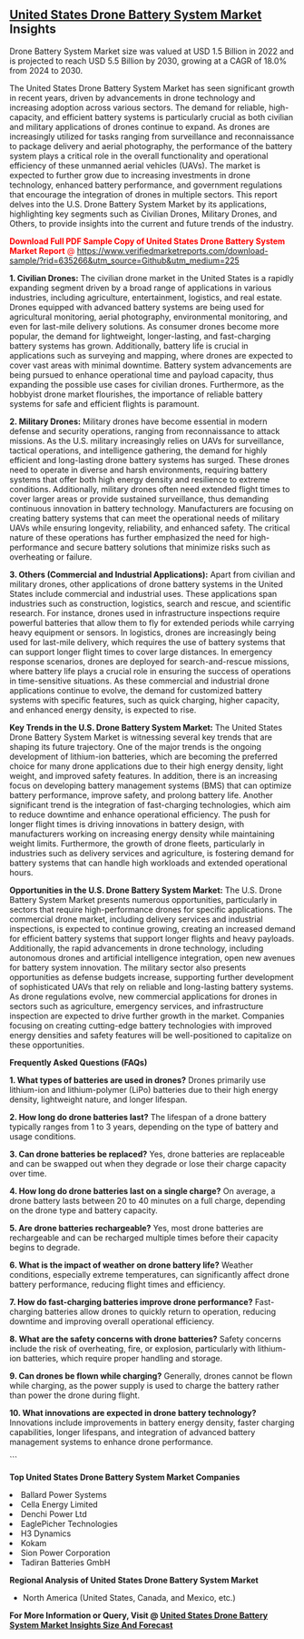 <h2><a href="https://www.verifiedmarketreports.com/download-sample/?rid=635266&amp;utm_source=Github&amp;utm_medium=225" target="_blank">United States Drone Battery System Market</a> Insights</h2><p>Drone Battery System Market size was valued at USD 1.5 Billion in 2022 and is projected to reach USD 5.5 Billion by 2030, growing at a CAGR of 18.0% from 2024 to 2030.</p><p> <p>The United States Drone Battery System Market has seen significant growth in recent years, driven by advancements in drone technology and increasing adoption across various sectors. The demand for reliable, high-capacity, and efficient battery systems is particularly crucial as both civilian and military applications of drones continue to expand. As drones are increasingly utilized for tasks ranging from surveillance and reconnaissance to package delivery and aerial photography, the performance of the battery system plays a critical role in the overall functionality and operational efficiency of these unmanned aerial vehicles (UAVs). The market is expected to further grow due to increasing investments in drone technology, enhanced battery performance, and government regulations that encourage the integration of drones in multiple sectors. This report delves into the U.S. Drone Battery System Market by its applications, highlighting key segments such as Civilian Drones, Military Drones, and Others, to provide insights into the current and future trends of the industry. <p><span class=""><span style="color: #ff0000;"><strong>Download Full PDF Sample Copy of United States Drone Battery System Market Report</strong> @ </span><a href="https://www.verifiedmarketreports.com/download-sample/?rid=635266&amp;utm_source=Github&amp;utm_medium=225" target="_blank">https://www.verifiedmarketreports.com/download-sample/?rid=635266&amp;utm_source=Github&amp;utm_medium=225</a></span></p></p> <p><strong>1. Civilian Drones:</strong> The civilian drone market in the United States is a rapidly expanding segment driven by a broad range of applications in various industries, including agriculture, entertainment, logistics, and real estate. Drones equipped with advanced battery systems are being used for agricultural monitoring, aerial photography, environmental monitoring, and even for last-mile delivery solutions. As consumer drones become more popular, the demand for lightweight, longer-lasting, and fast-charging battery systems has grown. Additionally, battery life is crucial in applications such as surveying and mapping, where drones are expected to cover vast areas with minimal downtime. Battery system advancements are being pursued to enhance operational time and payload capacity, thus expanding the possible use cases for civilian drones. Furthermore, as the hobbyist drone market flourishes, the importance of reliable battery systems for safe and efficient flights is paramount. <p><strong>2. Military Drones:</strong> Military drones have become essential in modern defense and security operations, ranging from reconnaissance to attack missions. As the U.S. military increasingly relies on UAVs for surveillance, tactical operations, and intelligence gathering, the demand for highly efficient and long-lasting drone battery systems has surged. These drones need to operate in diverse and harsh environments, requiring battery systems that offer both high energy density and resilience to extreme conditions. Additionally, military drones often need extended flight times to cover larger areas or provide sustained surveillance, thus demanding continuous innovation in battery technology. Manufacturers are focusing on creating battery systems that can meet the operational needs of military UAVs while ensuring longevity, reliability, and enhanced safety. The critical nature of these operations has further emphasized the need for high-performance and secure battery solutions that minimize risks such as overheating or failure. <p><strong>3. Others (Commercial and Industrial Applications):</strong> Apart from civilian and military drones, other applications of drone battery systems in the United States include commercial and industrial uses. These applications span industries such as construction, logistics, search and rescue, and scientific research. For instance, drones used in infrastructure inspections require powerful batteries that allow them to fly for extended periods while carrying heavy equipment or sensors. In logistics, drones are increasingly being used for last-mile delivery, which requires the use of battery systems that can support longer flight times to cover large distances. In emergency response scenarios, drones are deployed for search-and-rescue missions, where battery life plays a crucial role in ensuring the success of operations in time-sensitive situations. As these commercial and industrial drone applications continue to evolve, the demand for customized battery systems with specific features, such as quick charging, higher capacity, and enhanced energy density, is expected to rise. <p><strong>Key Trends in the U.S. Drone Battery System Market:</strong> The United States Drone Battery System Market is witnessing several key trends that are shaping its future trajectory. One of the major trends is the ongoing development of lithium-ion batteries, which are becoming the preferred choice for many drone applications due to their high energy density, light weight, and improved safety features. In addition, there is an increasing focus on developing battery management systems (BMS) that can optimize battery performance, improve safety, and prolong battery life. Another significant trend is the integration of fast-charging technologies, which aim to reduce downtime and enhance operational efficiency. The push for longer flight times is driving innovations in battery design, with manufacturers working on increasing energy density while maintaining weight limits. Furthermore, the growth of drone fleets, particularly in industries such as delivery services and agriculture, is fostering demand for battery systems that can handle high workloads and extended operational hours. <p><strong>Opportunities in the U.S. Drone Battery System Market:</strong> The U.S. Drone Battery System Market presents numerous opportunities, particularly in sectors that require high-performance drones for specific applications. The commercial drone market, including delivery services and industrial inspections, is expected to continue growing, creating an increased demand for efficient battery systems that support longer flights and heavy payloads. Additionally, the rapid advancements in drone technology, including autonomous drones and artificial intelligence integration, open new avenues for battery system innovation. The military sector also presents opportunities as defense budgets increase, supporting further development of sophisticated UAVs that rely on reliable and long-lasting battery systems. As drone regulations evolve, new commercial applications for drones in sectors such as agriculture, emergency services, and infrastructure inspection are expected to drive further growth in the market. Companies focusing on creating cutting-edge battery technologies with improved energy densities and safety features will be well-positioned to capitalize on these opportunities. <p><strong>Frequently Asked Questions (FAQs)</strong></p> <p><strong>1. What types of batteries are used in drones?</strong> Drones primarily use lithium-ion and lithium-polymer (LiPo) batteries due to their high energy density, lightweight nature, and longer lifespan.</p> <p><strong>2. How long do drone batteries last?</strong> The lifespan of a drone battery typically ranges from 1 to 3 years, depending on the type of battery and usage conditions.</p> <p><strong>3. Can drone batteries be replaced?</strong> Yes, drone batteries are replaceable and can be swapped out when they degrade or lose their charge capacity over time.</p> <p><strong>4. How long do drone batteries last on a single charge?</strong> On average, a drone battery lasts between 20 to 40 minutes on a full charge, depending on the drone type and battery capacity.</p> <p><strong>5. Are drone batteries rechargeable?</strong> Yes, most drone batteries are rechargeable and can be recharged multiple times before their capacity begins to degrade.</p> <p><strong>6. What is the impact of weather on drone battery life?</strong> Weather conditions, especially extreme temperatures, can significantly affect drone battery performance, reducing flight times and efficiency.</p> <p><strong>7. How do fast-charging batteries improve drone performance?</strong> Fast-charging batteries allow drones to quickly return to operation, reducing downtime and improving overall operational efficiency.</p> <p><strong>8. What are the safety concerns with drone batteries?</strong> Safety concerns include the risk of overheating, fire, or explosion, particularly with lithium-ion batteries, which require proper handling and storage.</p> <p><strong>9. Can drones be flown while charging?</strong> Generally, drones cannot be flown while charging, as the power supply is used to charge the battery rather than power the drone during flight.</p> <p><strong>10. What innovations are expected in drone battery technology?</strong> Innovations include improvements in battery energy density, faster charging capabilities, longer lifespans, and integration of advanced battery management systems to enhance drone performance.</p> ```</p><p><strong>Top United States Drone Battery System Market Companies</strong></p><div data-test-id=""><p><li>Ballard Power Systems</li><li> Cella Energy Limited</li><li> Denchi Power Ltd</li><li> EaglePicher Technologies</li><li> H3 Dynamics</li><li> Kokam</li><li> Sion Power Corporation</li><li> Tadiran Batteries GmbH</li></p><div><strong>Regional Analysis of&nbsp;United States Drone Battery System Market</strong></div><ul><li dir="ltr"><p dir="ltr">North America&nbsp;(United States, Canada, and Mexico, etc.)</p></li></ul><p><strong>For More Information or Query, Visit @&nbsp;</strong><strong><a href="https://www.verifiedmarketreports.com/product/drone-battery-system-market/?utm_source=Github&amp;utm_medium=225" target="_blank">United States Drone Battery System Market Insights Size And Forecast</a></strong></p></div>
